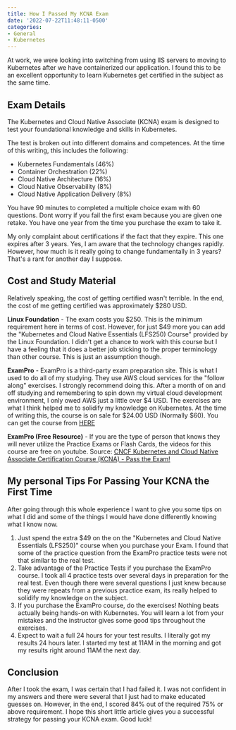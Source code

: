 ```yaml
---
title: How I Passed My KCNA Exam
date: '2022-07-22T11:48:11-0500'
categories:
- General
- Kubernetes
---
```

At work, we were looking into switching from using IIS servers to moving to Kubernetes after we have containerized our application. I found this to be an excellent opportunity to learn Kubernetes get certified in the subject as the same time.

<!--more-->

## Exam Details

The Kubernetes and Cloud Native Associate (KCNA) exam is designed to test your foundational knowledge and skills in Kubernetes.

The test is broken out into different domains and competences. At the time of this writing, this includes the following:

- Kubernetes Fundamentals (46%)
- Container Orchestration (22%)
- Cloud Native Architecture (16%)
- Cloud Native Observability (8%)
- Cloud Native Application Delivery (8%)

You have 90 minutes to completed a multiple choice exam with 60 questions. Dont worry if you fail the first exam because you are given one retake. You have one year from the time you purchase the exam to take it.

My only complaint about certifications if the fact that they expire. This one expires after 3 years. Yes, I am aware that the technology changes rapidly. However, how much is it really going to change fundamentally in 3 years? That's a rant for another day I suppose.

## Cost and Study Material

Relatively speaking, the cost of getting certified wasn't terrible. In the end, the cost of me getting certified was approximately $280 USD.

**Linux Foundation** -  The exam costs you $250. This is the minimum requirement here in terms of cost. However, for just $49 more you can add the "Kubernetes and Cloud Native Essentials (LFS250) Course" provided by the Linux Foundation. I didn't get a chance to work with this course but I have a feeling that it does a better job sticking to the proper terminology than other course. This is just an assumption though.

**ExamPro** - ExamPro is a third-party exam preparation site. This is what I used to do all of my studying. They use AWS cloud services for the "follow along" exercises. I strongly recommend doing this. After a month of on and off studying and remembering to spin down my virtual cloud development environment, I only owed AWS just a little over $4 USD. The exercises are what I think helped me to solidify my knowledge on Kubernetes. At the time of writing this, the course is on sale for $24.00 USD (Normally $60). You can get the course from [HERE](https://www.exampro.co/kcna)

**ExamPro (Free Resource)** - If you are the type of person that knows they will never utilize the Practice Exams or Flash Cards, the videos for this course are free on youtube. Source: [CNCF Kubernetes and Cloud Native Associate Certification Course (KCNA) - Pass the Exam!](https://youtu.be/AplluksKvzI)

## My personal Tips For Passing Your KCNA the First Time

After going through this whole experience I want to give you some tips on what I did and some of the things I would have done differently knowing what I know now.

1. Just spend the extra $49 on the on the "Kubernetes and Cloud Native Essentials (LFS250)" course when you purchase your Exam. I found that some of the practice question from the ExamPro practice tests were not that similar to the real test.
2. Take advantage of the Practice Tests if you purchase the ExamPro course. I took all 4 practice tests over several days in preparation for the real test. Even though there were several questions I just knew because they were repeats from a previous practice exam, its really helped to solidify my knowledge on the subject.
3. If you purchase the ExamPro course, do the exercises! Nothing beats actually being hands-on with Kubernetes. You will learn a lot from your mistakes and the instructor gives some good tips throughout the exercises.
4. Expect to wait a full 24 hours for your test results. I literally got my results 24 hours later. I started my test at 11AM in the morning and got my results right around 11AM the next day.

## Conclusion

After I took the exam, I was certain that I had failed it. I was not confident in my answers and there were several that I just had to make educated guesses on. However, in the end, I scored 84% out of the required 75% or above requirement. I hope this short little article gives you a successful strategy for passing your KCNA exam. Good luck!
